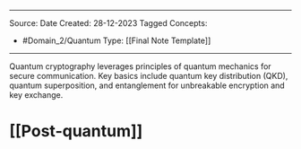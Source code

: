 - - -
Source:
Date Created:  28-12-2023
Tagged Concepts:
- #Domain_2/Quantum 
Type: [[Final Note Template]]
- - - 


Quantum cryptography leverages principles of quantum mechanics for secure communication. Key basics include quantum key distribution (QKD), quantum superposition, and entanglement for unbreakable encryption and key exchange.

# [[Post-quantum]]